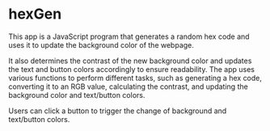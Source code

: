# hexGen
This app is a JavaScript program that generates a random hex code and uses it to update the background color of the webpage.

It also determines the contrast of the new background color and updates the text and button colors accordingly to ensure readability. The app uses various functions to perform different tasks, such as generating a hex code, converting it to an RGB value, calculating the contrast, and updating the background color and text/button colors. 

Users can click a button to trigger the change of background and text/button colors.
